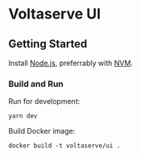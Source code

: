 # Voltaserve UI

## Getting Started

Install [Node.js](https://nodejs.org/en/download), preferrably with [NVM](https://github.com/nvm-sh/nvm).

### Build and Run

Run for development:

```shell
yarn dev
```

Build Docker image:

```shell
docker build -t voltaserve/ui .
```
